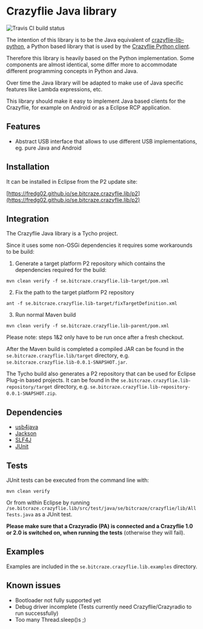 # Crazyflie Java library

![Travis CI build status](https://travis-ci.org/fredg02/se.bitcraze.crazyflie.lib.svg?branch=eclipsePlugin_WIP)

The intention of this library is to be the Java equivalent of
[crazyflie-lib-python](https://github.com/bitcraze/crazyflie-lib-python), a Python based library that is used by the [Crazyflie Python client](https://github.com/bitcraze/crazyflie-clients-python).

Therefore this library is heavily based on the Python implementation.
Some components are almost identical, some differ more to accommodate different
programming concepts in Python and Java.

Over time the Java library will be adapted to make use of Java specific
features like Lambda expressions, etc.

This library should make it easy to implement Java based clients for the
Crazyflie, for example on Android or as a Eclipse RCP application.

Features
--------

* Abstract USB interface that allows to use different USB implementations,
eg. pure Java and Android

Installation
------------

It can be installed in Eclipse from the P2 update site:

[https://fredg02.github.io/se.bitcraze.crazyflie.lib/p2](https://fredg02.github.io/se.bitcraze.crazyflie.lib/p2)

Integration
-----------

The Crazyflie Java library is a Tycho project.

Since it uses some non-OSGi dependencies it requires some workarounds to be
build:

1. Generate a target platform P2 repository which contains the dependencies required for the build:
```
mvn clean verify -f se.bitcraze.crazyflie.lib-target/pom.xml
```
2. Fix the path to the target platform P2 repository
```
ant -f se.bitcraze.crazyflie.lib-target/fixTargetDefinition.xml
```
3. Run normal Maven build
```
mvn clean verify -f se.bitcraze.crazyflie.lib-parent/pom.xml
```

Please note: steps 1&2 only have to be run once after a fresh checkout.


After the Maven build is completed a compiled JAR can be found in the ```se.bitcraze.crazyflie.lib/target``` directory, e.g. ```se.bitcraze.crazyflie.lib-0.0.1-SNAPSHOT.jar```.

The Tycho build also generates a P2 repository that can be used for Eclipse Plug-in based projects. It can be found in the ```se.bitcraze.crazyflie.lib-repository/target``` directory, e.g. ```se.bitcraze.crazyflie.lib-repository-0.0.1-SNAPSHOT.zip```.


Dependencies
------------

* [usb4java](http://usb4java.org)
* [Jackson](https://github.com/FasterXML/jackson)
* [SLF4J](http://www.slf4j.org)
* [JUnit](http://junit.org)


Tests
-----

JUnit tests can be executed from the command line with:
```
mvn clean verify
```

Or from within Eclipse by running ``/se.bitcraze.crazyflie.lib/src/test/java/se/bitcraze/crazyflie/lib/AllTests.java`` as a JUnit test.

**Please make sure that a Crazyradio (PA) is connected and a Crazyflie 1.0 or 2.0 is switched on, when running the tests** (otherwise they will fail).


Examples
--------

Examples are included in the ```se.bitcraze.crazyflie.lib.examples``` directory.


Known issues
------------

* Bootloader not fully supported yet
* Debug driver incomplete (Tests currently need Crazyflie/Crazyradio to run successfully)
* Too many Thread.sleep()s ;)
